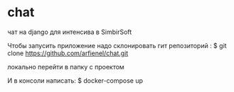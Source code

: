 # chat
 чат на django для интенсива в SimbirSoft

Чтобы запусить приложение надо склонировать гит репозиторий : $ git clone https://github.com/arfienel/chat.git

локально перейти в папку с проектом

И в консоли написать: $ docker-compose up
